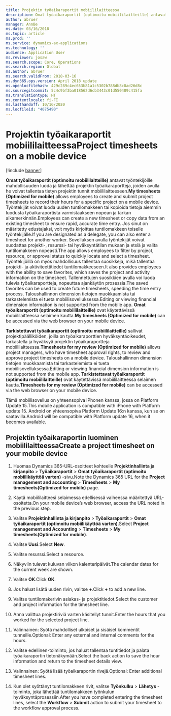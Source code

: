 ```yaml
---
title: Projektin työaikaraportit mobiililaitteessa
description: Omat työaikaraportit (optimoitu mobiililaitteille) antavat työntekijöille mahdollisuuden luoda ja lähettää projektin työaikaraportteja, joiden avulla he voivat tallentaa tietyn projektin tunnit mobiililaitteeseen.
author: abruer
manager: AnnBe
ms.date: 03/16/2018
ms.topic: article
ms.prod: ''
ms.service: dynamics-ax-applications
ms.technology: ''
audience: Application User
ms.reviewer: josaw
ms.search.scope: Core, Operations
ms.search.region: Global
ms.author: abruer
ms.search.validFrom: 2018-03-16
ms.dyn365.ops.version: April 2018 update
ms.openlocfilehash: 429c289c4ec653b81a1c5302b788db8c8ad26d8c
ms.sourcegitcommit: 5c4c9bf3ba018562d6cb3443c01d550489c415fa
ms.translationtype: HT
ms.contentlocale: fi-FI
ms.lasthandoff: 10/16/2020
ms.locfileid: "4075490"
---
```

# <a name="project-timesheets-on-a-mobile-device"></a><span data-ttu-id="88d6a-103">Projektin työaikaraportit mobiililaitteessa</span><span class="sxs-lookup"><span data-stu-id="88d6a-103">Project timesheets on a mobile device</span></span>

[!include [banner](../includes/banner.md)]

<span data-ttu-id="88d6a-104">**Omat työaikaraportit (optimoitu mobiililaitteille)** antavat työntekijöille mahdollisuuden luoda ja lähettää projektin työaikaraportteja, joiden avulla he voivat tallentaa tietyn projektin tunnit mobiililaitteeseen.</span><span class="sxs-lookup"><span data-stu-id="88d6a-104">**My timesheets (Optimized for mobile)** allows employees to create and submit project timesheets to record their hours for a specific project on a mobile device.</span></span> <span data-ttu-id="88d6a-105">Työntekijät voivat luoda uuden tuntilomakkeen tai kopioida tietoja aiemmin luodusta työaikaraportista varmistaakseen nopean ja tarkan aikamerkinnän.</span><span class="sxs-lookup"><span data-stu-id="88d6a-105">Employees can create a new timesheet or copy data from an existing timesheet to ensure rapid, accurate time entry.</span></span> <span data-ttu-id="88d6a-106">Jos sinut on määritetty edustajaksi, voit myös kirjoittaa tuntilomakkeen toiselle työntekijälle.</span><span class="sxs-lookup"><span data-stu-id="88d6a-106">If you are designated as a delegate, you can also enter a timesheet for another worker.</span></span> <span data-ttu-id="88d6a-107">Sovelluksen avulla työntekijät voivat suodattaa projekti-, resurssi- tai hyväksyntätilan mukaan ja etsiä ja valita tuntilomakkeen nopeasti.</span><span class="sxs-lookup"><span data-stu-id="88d6a-107">The app allows employees to filter by project, resource, or approval status to quickly locate and select a timesheet.</span></span> <span data-ttu-id="88d6a-108">Työntekijöillä on myös mahdollisuus tallentaa suosikkeja, mikä tallentaa projekti- ja aktiviteettitiedot tuntilomakkeeseen.</span><span class="sxs-lookup"><span data-stu-id="88d6a-108">It also provides employees with the ability to save favorites, which saves the project and activity information on the timesheet.</span></span> <span data-ttu-id="88d6a-109">Tallennettujen suosikkien avulla voi luoda tulevia työaikaraportteja, nopeuttaa ajankäytön prosessia.</span><span class="sxs-lookup"><span data-stu-id="88d6a-109">The saved favorites can be used to create future timesheets, speeding the time entry process.</span></span> <span data-ttu-id="88d6a-110">Taloushallinnon dimension tietojen muokkaamista tai tarkastelemista ei tueta mobiilisovelluksessa.</span><span class="sxs-lookup"><span data-stu-id="88d6a-110">Editing or viewing financial dimension information is not supported from the mobile app.</span></span> <span data-ttu-id="88d6a-111">**Omat työaikaraportit (optimoitu mobiililaitteille)** ovat käytettävissä mobiililaitteessa selaimen kautta.</span><span class="sxs-lookup"><span data-stu-id="88d6a-111">**My timesheets (Optimized for mobile)** can be accessed via the web browser on your mobile device.</span></span>

<span data-ttu-id="88d6a-112">**Tarkistettavat työaikaraportit (optimoitu mobiililaitteille)** sallivat projektipäälliköiden, joilla on työaikaraporttien hyväksyntäoikeudet, tarkastella ja hyväksyä projektin työaikaraportteja mobiililaitteessa.</span><span class="sxs-lookup"><span data-stu-id="88d6a-112">**Timesheets for my review (Optimized for mobile)** allows project managers, who have timesheet approval rights, to review and approve project timesheets on a mobile device.</span></span> <span data-ttu-id="88d6a-113">Taloushallinnon dimension tietojen muokkaamista tai tarkastelemista ei tueta mobiilisovelluksessa.</span><span class="sxs-lookup"><span data-stu-id="88d6a-113">Editing or viewing financial dimension information is not supported from the mobile app.</span></span> <span data-ttu-id="88d6a-114">**Tarkistettavat työaikaraportit (optimoitu mobiililaitteille)** ovat käytettävissä mobiililaitteessa selaimen kautta.</span><span class="sxs-lookup"><span data-stu-id="88d6a-114">**Timesheets for my review (Optimized for mobile)** can be accessed via the web browser on your mobile device.</span></span>

<span data-ttu-id="88d6a-115">Tämä mobiilisovellus on yhteensopiva iPhonen kanssa, jossa on Platform Update 15.</span><span class="sxs-lookup"><span data-stu-id="88d6a-115">This mobile application is compatible with iPhone with Platform update 15.</span></span>
<span data-ttu-id="88d6a-116">Android on yhteensopiva Platform Update 16:n kanssa, kun se on saatavilla.</span><span class="sxs-lookup"><span data-stu-id="88d6a-116">Android will be compatible with Platform update 16, when it becomes available.</span></span>

## <a name="create-a-project-timesheet-on-your-mobile-device"></a><span data-ttu-id="88d6a-117">Projektin työaikaraportin luominen mobiililaitteessa</span><span class="sxs-lookup"><span data-stu-id="88d6a-117">Create a project timesheet on your mobile device</span></span>

1.  <span data-ttu-id="88d6a-118">Huomaa Dynamics 365-URL-osoitteet kohteelle **Projektinhallinta ja kirjanpito** \> **Työaikaraportit** \> **Omat työaikaraportit (optimoitu mobiilikäyttöä varten)** -sivu.</span><span class="sxs-lookup"><span data-stu-id="88d6a-118">Note the Dynamics 365 URL for the **Project management and accounting** \> **Timesheets** \> **My timesheets(Optimized for mobile)** page.</span></span>

2.  <span data-ttu-id="88d6a-119">Käytä mobiililaitteesi selaimessa edellisessä vaiheessa määritettyä URL-osoitetta.</span><span class="sxs-lookup"><span data-stu-id="88d6a-119">On your mobile device’s web browser, access the URL noted in the previous step.</span></span>
 
3.  <span data-ttu-id="88d6a-120">Valitse **Projektinhallinta ja kirjanpito** \> **Työaikaraportit** \> **Omat työaikaraportit (optimoitu mobiilikäyttöä varten)**.</span><span class="sxs-lookup"><span data-stu-id="88d6a-120">Select **Project management and Accounting** \> **Timesheets** \> **My timesheets(Optimized for mobile)**.</span></span>

4.  <span data-ttu-id="88d6a-121">Valitse **Uusi**.</span><span class="sxs-lookup"><span data-stu-id="88d6a-121">Select **New**.</span></span>

5.  <span data-ttu-id="88d6a-122">Valitse resurssi.</span><span class="sxs-lookup"><span data-stu-id="88d6a-122">Select a resource.</span></span>

6.  <span data-ttu-id="88d6a-123">Näkyviin tulevat kuluvan viikon kalenteripäivät.</span><span class="sxs-lookup"><span data-stu-id="88d6a-123">The calendar dates for the current week are shown.</span></span>

7.  <span data-ttu-id="88d6a-124">Valitse **OK**.</span><span class="sxs-lookup"><span data-stu-id="88d6a-124">Click **OK**.</span></span>

8.  <span data-ttu-id="88d6a-125">Jos haluat lisätä uuden rivin, valitse **+**.</span><span class="sxs-lookup"><span data-stu-id="88d6a-125">Click **+** to add a new line.</span></span>

9.  <span data-ttu-id="88d6a-126">Valitse tuntilomakerivin asiakas- ja projektitiedot.</span><span class="sxs-lookup"><span data-stu-id="88d6a-126">Select the customer and project information for the timesheet line.</span></span>

10. <span data-ttu-id="88d6a-127">Anna valittua projektiriviä varten käsitellyt tunnit.</span><span class="sxs-lookup"><span data-stu-id="88d6a-127">Enter the hours that you worked for the selected project line.</span></span>

11. <span data-ttu-id="88d6a-128">Valinnainen: Syötä mahdolliset ulkoiset ja sisäiset kommentit tunneille.</span><span class="sxs-lookup"><span data-stu-id="88d6a-128">Optional: Enter any external and internal comments for the hours.</span></span>

12. <span data-ttu-id="88d6a-129">Valitse edellinen-toiminto, jos haluat tallentaa tuntitiedot ja palata työaikaraportin tietonäkymään.</span><span class="sxs-lookup"><span data-stu-id="88d6a-129">Select the back action to save the hour information and return to the timesheet details view.</span></span>

13. <span data-ttu-id="88d6a-130">Valinnainen: Syötä lisää työaikaraportin rivejä.</span><span class="sxs-lookup"><span data-stu-id="88d6a-130">Optional: Enter additional timesheet lines.</span></span>

14. <span data-ttu-id="88d6a-131">Kun olet syöttänyt tuntilomakkeen rivit, valitse **Työnkulku** \> **Lähetys** -toiminto, joka lähettää tuntilomakkeen työnkulun hyväksyntäprosessiin.</span><span class="sxs-lookup"><span data-stu-id="88d6a-131">After you have completed entering the timesheet lines, select the **Workflow** \> **Submit** action to submit your timesheet to the workflow approval process.</span></span>
